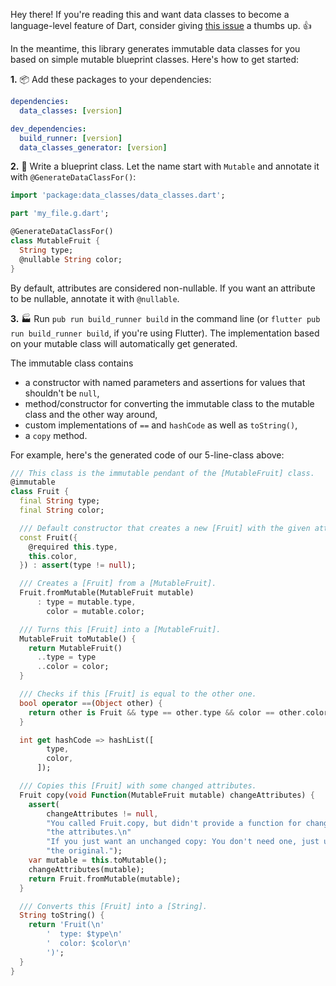 Hey there!
If you're reading this and want data classes to become a language-level feature
of Dart, consider giving
[this issue](https://github.com/dart-lang/language/issues/314) a thumbs up. 👍

In the meantime, this library generates immutable data classes for you based on
simple mutable blueprint classes. Here's how to get started:

**1.** 📦 Add these packages to your dependencies:

```yaml
dependencies:
  data_classes: [version]

dev_dependencies:
  build_runner: [version]
  data_classes_generator: [version]
```

**2.** 🧬 Write a blueprint class. Let the name start with `Mutable` and
annotate it with `@GenerateDataClassFor()`:

```dart
import 'package:data_classes/data_classes.dart';

part 'my_file.g.dart';

@GenerateDataClassFor()
class MutableFruit {
  String type;
  @nullable String color;
}
```

By default, attributes are considered non-nullable. If you want an attribute to
be nullable, annotate it with `@nullable`.

**3.** 🏭 Run `pub run build_runner build` in the command line (or
`flutter pub run build_runner build`, if you're using Flutter). The
implementation based on your mutable class will automatically get generated.

The immutable class contains

* a constructor with named parameters and assertions for values that shouldn't
  be `null`,
* method/constructor for converting the immutable class to the mutable class
  and the other way around,
* custom implementations of `==` and `hashCode` as well as `toString()`,
* a `copy` method.

For example, here's the generated code of our 5-line-class above:

```dart
/// This class is the immutable pendant of the [MutableFruit] class.
@immutable
class Fruit {
  final String type;
  final String color;

  /// Default constructor that creates a new [Fruit] with the given attributes.
  const Fruit({
    @required this.type,
    this.color,
  }) : assert(type != null);

  /// Creates a [Fruit] from a [MutableFruit].
  Fruit.fromMutable(MutableFruit mutable)
      : type = mutable.type,
        color = mutable.color;

  /// Turns this [Fruit] into a [MutableFruit].
  MutableFruit toMutable() {
    return MutableFruit()
      ..type = type
      ..color = color;
  }

  /// Checks if this [Fruit] is equal to the other one.
  bool operator ==(Object other) {
    return other is Fruit && type == other.type && color == other.color;
  }

  int get hashCode => hashList([
        type,
        color,
      ]);

  /// Copies this [Fruit] with some changed attributes.
  Fruit copy(void Function(MutableFruit mutable) changeAttributes) {
    assert(
        changeAttributes != null,
        "You called Fruit.copy, but didn't provide a function for changing "
        "the attributes.\n"
        "If you just want an unchanged copy: You don't need one, just use "
        "the original.");
    var mutable = this.toMutable();
    changeAttributes(mutable);
    return Fruit.fromMutable(mutable);
  }

  /// Converts this [Fruit] into a [String].
  String toString() {
    return 'Fruit(\n'
        '  type: $type\n'
        '  color: $color\n'
        ')';
  }
}
```
